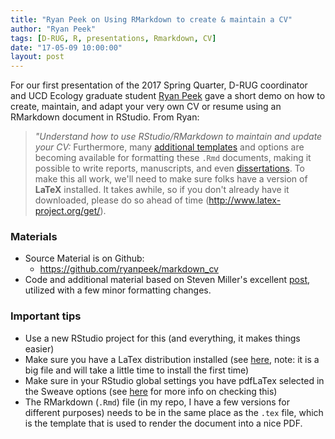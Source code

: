 ```yaml
---
title: "Ryan Peek on Using RMarkdown to create & maintain a CV"
author: "Ryan Peek"
tags: [D-RUG, R, presentations, Rmarkdown, CV]
date: "17-05-09 10:00:00"
layout: post
---
```


For our first presentation of the 2017 Spring Quarter, D-RUG coordinator and UCD Ecology graduate student [Ryan Peek](http://ryanpeek.github.io/) gave a short demo on how to create, maintain, and adapt your very own CV or resume using an RMarkdown document in RStudio.  From Ryan:

> *"Understand how to use RStudio/RMarkdown to maintain and update your CV:* Furthermore, many [additional templates](https://github.com/svmiller/svm-r-markdown-templates) and options are becoming available for formatting these `.Rmd` documents, making it possible to write reports, manuscripts, and even [dissertations](https://github.com/davharris/Davis-dissertation-template).  To make this all work, we'll need to make sure folks have a version of **LaTeX** installed. It takes awhile, so if you don't already have it downloaded, please do so ahead of time (http://www.latex-project.org/get/).

### Materials
 - Source Material is on Github:
   - https://github.com/ryanpeek/markdown_cv
 - Code and additional material based on Steven Miller's excellent [post](http://svmiller.com/blog/2016/03/svm-r-markdown-cv/), utilized with a few minor formatting changes.

### Important tips
 - Use a new RStudio project for this (and everything, it makes things easier)
 - Make sure you have a LaTex distribution installed (see [here](http://www.latex-project.org/get/), note: it is a big file and will take a little time to install the first time)
 - Make sure in your RStudio global settings you have pdfLaTex selected in the Sweave options (see [here](https://support.rstudio.com/hc/en-us/articles/200532257-Customizing-LaTeX-Options) for more info on checking this)
 - The RMarkdown (`.Rmd`) file (in my repo, I have a few versions for different purposes) needs to be in the same place as the `.tex` file, which is the template that is used to render the document into a nice PDF.
